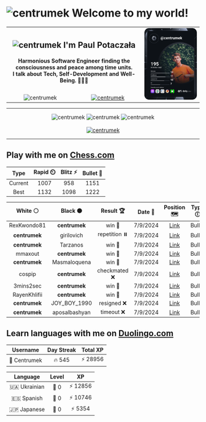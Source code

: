 <h1>
  <img
    src="https://emojis.slackmojis.com/emojis/images/1531849430/4246/blob-sunglasses.gif"
    width="30"
    alt="centrumek"
  />
  Welcome to my world!
</h1>

<table>
  <tbody>
    <tr>
      <td align="center" width="70%" colspan="2">
        <h2>
          <img
            src="https://raw.githubusercontent.com/MartinHeinz/MartinHeinz/master/wave.gif"
            width="30px"
            alt="centrumek"
          />
          I'm Paul Potaczała
        </h2>
        <h4>
          Harmonious Software Engineer finding the consciousness and peace among time units.
          <br/>
          I talk about Tech, Self-Development and Well-Being. 🌿🧘🚀
        </h4>
      </td>
      <td width="30%" rowspan="2">
        <a href="https://app.daily.dev/centrumek">
          <img
            src="./devcard.svg"
            alt="centrumek"
          />
        </a>
      </td>
    </tr>
    <tr align="center">
      <td>
        <img
          src="https://komarev.com/ghpvc/?username=centrumek&label=visitors&color=0e75b6&style=flat"
          alt="centrumek"
        >
      </td>
      <td>
        <a href="https://stackoverflow.com/users/14496012/centrumek">
          <img
            src="https://stackoverflow.com/users/flair/14496012.png?theme=dark"
            alt="centrumek"
          >
        </a>
      </td>
    </tr>
  </tbody>
</table>

---
<div align="center">
  <img 
    src="https://github-readme-stats.vercel.app/api?username=centrumek&show_icons=true&count_private=true&theme=dark&hide_border=true&hide=issues,contribs&bg_color=00000000"
    alt="centrumek"
  />
  <img
    src="https://github-readme-stats.vercel.app/api/top-langs/?username=centrumek&layout=compact&hide_border=true&theme=dark&bg_color=00000000&langs_count=6&exclude_repo=air-statistic-app"
    alt="centrumek"
  />
  <img 
    src="https://github-readme-streak-stats.herokuapp.com?user=centrumek&theme=dark&hide_border=true&background=FFFFFF00"
    alt="centrumek"
  />
  <br/>
  <br/>
  <a href="https://www.buymeacoffee.com/centrumek">
    <img
      src="https://cdn.buymeacoffee.com/buttons/v2/default-orange.png"
      height="50"
      width="210"
      alt="centrumek"
    />
  </a>
</div>

---

## Play with me on [Chess.com](https://www.chess.com/member/centrumek)

<div align="center">
<!--START_SECTION:chessStats-->
<!-- Automatically generated with https://github.com/Balastrong/chess-stats-action -->

| Type | Rapid ⏲️ | Blitz ⚡ | Bullet 🔫 |
|:---:|:---:|:---:|:---:|
| Current | 1007 | 958 | 1151 |
| Best | 1132 | 1098 | 1222 |

| White ⚪ | Black ⚫ | Result 🏆 | Date 📅 | Position 🗺️ | Type 🕕 |
|:---:|:---:|:---:|:---:|:---:|:---:|
| RexKwondo81 | **centrumek** | win 🥇 | 7/9/2024 | <a href="http://www.ee.unb.ca/cgi-bin/tervo/fen.pl?select=8/p2Q4/kp6/r3p3/6R1/4K3/8/8 w - -">Link</a> | Bullet |
| **centrumek** | girilovich | repetition ⏸️ | 7/9/2024 | <a href="http://www.ee.unb.ca/cgi-bin/tervo/fen.pl?select=8/6pp/2R2pk1/2K1p3/4P3/5P2/6PP/8 b - -">Link</a> | Bullet |
| **centrumek** | Tarzanos | win 🥇 | 7/9/2024 | <a href="http://www.ee.unb.ca/cgi-bin/tervo/fen.pl?select=8/8/8/3k4/p2Pp3/P3K3/8/8 b - -">Link</a> | Bullet |
| mmaxout | **centrumek** | win 🥇 | 7/9/2024 | <a href="http://www.ee.unb.ca/cgi-bin/tervo/fen.pl?select=3r2k1/pp4bp/6p1/5p2/8/3n2P1/P1K4P/8 w - -">Link</a> | Bullet |
| **centrumek** | Masmaloquena | win 🥇 | 7/9/2024 | <a href="http://www.ee.unb.ca/cgi-bin/tervo/fen.pl?select=r3k3/pp1n3p/2p4p/4P3/3P1P2/3B4/P4R1P/R3K3 b Qq -">Link</a> | Bullet |
| cospip | **centrumek** | checkmated ❌ | 7/9/2024 | <a href="http://www.ee.unb.ca/cgi-bin/tervo/fen.pl?select=7Q/6R1/8/1B6/8/1P1K4/P7/7k b - -">Link</a> | Bullet |
| 3mins2sec | **centrumek** | win 🥇 | 7/9/2024 | <a href="http://www.ee.unb.ca/cgi-bin/tervo/fen.pl?select=8/R7/8/1pk3p1/8/7P/PP3PPK/8 w - -">Link</a> | Bullet |
| RayenKhlifii | **centrumek** | win 🥇 | 7/9/2024 | <a href="http://www.ee.unb.ca/cgi-bin/tervo/fen.pl?select=rnbqk3/pp1p4/2p1p1r1/4Ppbp/3P4/2NB1pP1/PPPQ3P/2KRN2R w q -">Link</a> | Bullet |
| **centrumek** | JOY_BOY_1990 | resigned ❌ | 7/9/2024 | <a href="http://www.ee.unb.ca/cgi-bin/tervo/fen.pl?select=1kr5/5ppp/1p6/1q6/1n2P3/5P2/1P3KPP/8 w - -">Link</a> | Bullet |
| **centrumek** | aposalbashyan | timeout ❌ | 7/9/2024 | <a href="http://www.ee.unb.ca/cgi-bin/tervo/fen.pl?select=r7/8/1p1p4/1P1Pbpk1/2P1P1p1/p7/6K1/R7 w - -">Link</a> | Bullet |

<!--END_SECTION:chessStats-->
</div>

## Learn languages with me on [Duolingo.com](https://www.duolingo.com/profile/Centrumek)

<div align="center">
<!--START_SECTION:duolingoStats-->
<!-- Automatically generated with https://github.com/centrumek/duolingo-readme-stats-->

| Username | Day Streak | Total XP |
|:---:|:---:|:---:|
| 👤 Centrumek | 🔥 545 | ⚡ 28956 |

| Language | Level | XP |
|:---:|:---:|:---:|
| 🇺🇦 Ukrainian | 👑 0 | ⚡ 12856 |
| 🇪🇸 Spanish | 👑 0 | ⚡ 10746 |
| 🇯🇵 Japanese | 👑 0 | ⚡ 5354 |

<!--END_SECTION:duolingoStats-->
</div>
<!--
**centrumek/centrumek** is a ✨ _special_ ✨ repository because its `README.md` (this file) appears on your GitHub profile.

Here are some ideas to get you started:

- 🔭 I’m currently working on ...
- 🌱 I’m currently learning ...
- 👯 I’m looking to collaborate on ...
- 🤔 I’m looking for help with ...
- 💬 Ask me about ...
- 📫 How to reach me: ...
- 😄 Pronouns: ...
- ⚡ Fun fact: ...
-->
